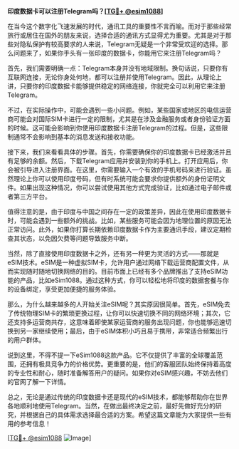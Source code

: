 **印度数据卡可以注册Telegram吗？[[TG💪+ @esim1088](https://t.me/s/esim1088)]**

在当今这个数字化飞速发展的时代，通讯工具的重要性不言而喻。而对于那些经常旅行或居住在国外的朋友来说，选择合适的通讯方式显得尤为重要。尤其是对于那些对隐私保护有较高要求的人来说，Telegram无疑是一个非常受欢迎的选择。那么问题来了，如果你手头有一张印度的数据卡，你能用它来注册Telegram吗？

首先，我们需要明确一点：Telegram本身并没有地域限制。换句话说，只要你有互联网连接，无论你身处何地，都可以注册并使用Telegram。因此，从理论上讲，只要你的印度数据卡能够提供稳定的网络连接，你就完全可以利用它来注册Telegram。

不过，在实际操作中，可能会遇到一些小问题。例如，某些国家或地区的电信运营商可能会对国际SIM卡进行一定的限制，尤其是在涉及金融服务或者身份验证方面的时候。这可能会影响到你使用印度数据卡注册Telegram的过程。但是，这些限制通常不会影响到基本的消息发送和接收功能。

接下来，我们来看看具体的步骤。首先，你需要确保你的印度数据卡已经激活并且有足够的余额。然后，下载Telegram应用并安装到你的手机上。打开应用后，你会被引导进入注册界面。在这里，你需要输入一个有效的手机号码来进行验证。虽然理论上你可以使用印度号码，但有时系统可能会要求你提供额外的身份证明文件。如果出现这种情况，你可以尝试使用其他方式完成验证，比如通过电子邮件或者第三方平台。

值得注意的是，由于印度与中国之间存在一定的政策差异，因此在使用印度数据卡时，可能会遇到一些额外的挑战。比如，某些服务可能会因为地理位置的原因无法正常访问。此外，如果你打算长期依赖印度数据卡作为主要通讯手段，建议定期检查其状态，以免因欠费等问题导致服务中断。

当然，除了直接使用印度数据卡之外，还有另一种更为灵活的方式——那就是eSIM技术。eSIM是一种虚拟SIM卡，允许用户通过网络下载运营商配置文件，从而实现随时随地切换网络的目的。目前市面上已经有多个品牌推出了支持eSIM功能的产品，比如eSim1088。通过这种方式，你可以轻松地将印度的数据套餐与你的设备绑定，享受更加便捷的服务体验。

那么，为什么越来越多的人开始关注eSIM呢？其实原因很简单。首先，eSIM免去了传统物理SIM卡的繁琐更换过程，让你可以快速切换不同的网络环境；其次，它还支持多运营商共存，这意味着即使某家运营商的服务出现问题，你也能够迅速切换到另一家继续使用；最后，由于eSIM体积小巧且易于携带，非常适合频繁出行的用户群体。

说到这里，不得不提一下eSim1088这款产品。它不仅提供了丰富的全球覆盖范围，还拥有极具竞争力的价格优势。更重要的是，他们的客服团队始终保持着高度的专业性和耐心，随时准备解答用户的疑问。如果你对eSIM感兴趣，不妨去他们的官网了解一下详情。

总之，无论是通过传统的印度数据卡还是现代的eSIM技术，都能够帮助你在世界各地顺利地使用Telegram。当然，在做出最终决定之前，最好先做好充分的研究，并根据自己的具体需求选择最合适的方案。希望这篇文章能为大家提供一些有用的参考信息！

[[TG💪+ @esim1088](https://t.me/s/esim1088) ![Image](https://i.postimg.cc/4NQfJmqS/Snipaste-2025-05-13-00-14-12.png)]